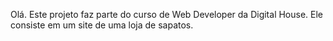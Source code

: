 Olá. Este projeto faz parte do curso de Web Developer da Digital House. Ele consiste em um site de uma loja de sapatos.
